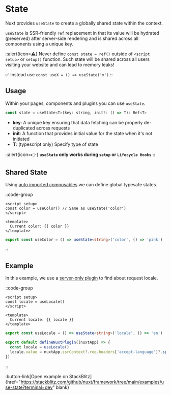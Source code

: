 # State

Nuxt provides `useState` to create a globally shared state within the context.

`useState` is SSR-friendly `ref` replacement in that its value will be hydrated (preserved) after server-side rendering and is shared across all components using a unique key.

::alert{icon=⚠️}
Never define `const state = ref()` outside of `<script setup>` or `setup()` function.
Such state will be shared across all users visiting your website and can lead to memory leaks!

✅ Instead use `const useX = () => useState('x')`
::

## Usage

Within your pages, components and plugins you can use `useState`.

```js
const state = useState<T>(key: string, init?: () => T): Ref<T>
```

* **key**: A unique key ensuring that data fetching can be properly de-duplicated across requests
* **init**: A function that provides initial value for the state when it's not initiated
* **T**: (typescript only) Specify type of state

::alert{icon=👉}
**`useState` only works during `setup` or `Lifecycle Hooks`**
::

## Shared State

Using [auto imported composables](/docs/directory-structure/composables) we can define global typesafe states.

::code-group

```vue [app.vue]
<script setup>
const color = useColor() // Same as useState('color')
</script>

<template>
  Current color: {{ color }}
</template>

```

```ts [composables/useColor.ts]
export const useColor = () => useState<string>('color', () => 'pink')
```

::

## Example

In this example, we use a [server-only plugin](/docs/directory-structure/plugins) to find about request locale.

::code-group

```vue [app.vue]
<script setup>
const locale = useLocale()
</script>

<template>
  Current locale: {{ locale }}
</template>
```

```ts [composables/states.ts]
export const useLocale = () => useState<string>('locale', () => 'en')
```

```ts [plugins/locale.server.ts]
export default defineNuxtPlugin((nuxtApp) => {
  const locale = useLocale()
  locale.value = nuxtApp.ssrContext?.req.headers['accept-language']?.split(',')[0]
})
```

::

:button-link[Open example on StackBlitz]{href="https://stackblitz.com/github/nuxt/framework/tree/main/examples/use-state?terminal=dev" blank}
